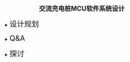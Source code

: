 ## <center> 交流充电桩MCU软件系统设计

<details>
<summary><font size=5>设计规划</font></summary>
<br>
<font size=4>
1. MCU选型
</font>
   <br>
   <br>
   交流充电桩本身功能相对比较简单，充电结费，和为了实现充电结费所需要的UI交互、计量、读卡器（开启充电/结束充电）、保护控制、故障检测、数据存储和数据交互等功能。UI交互多数交流充电桩是用串口屏，只需要使用MCU的TX、RX两个引脚进行通讯；计量目前多是板载计量芯片，通过I2C总线读取计量芯片的数据，计量误差是交流充电桩的隐性政策风险 ( 因国标未对充电桩的计量制订要求，为了降低成本，目前交流充电桩都没有单桩安装电表做计量，为了降低政策风险需要预留485接口接电表 ) ；保护控制 ( 过压/欠压/过温/接地/过载/短路/漏电等等 ) 通过MCU IO口的外部硬件线路实现，不会涉及到通讯总线；故障检测通过MCU IO口或者通讯总线上读取的错误数据来实现，也不需要额外的通讯总线；数据存储在交流充电桩上大多都是保存在外部 flash，通过SPI总线实现读写；通讯是以太网或LTE模块，以太网可以通过串口或SPI与MCU实现数据交换,  LTE模块通常是串口。
   <br>
   <br>
   充电桩要实现的功能是充电和结费，在地下停车场这种应用场景LTE模块可能会没有信号，只能通过以太网实现数据交互，为了快速和稳定充电结费，在系统中以太网和LTE网络是共存的，只是以太网优先，而且板载以太网芯片成本增加并不多。
   <br>
   <br>
   ram 需求难以预估准确，选大了浪费，选小了不够用,  ota 4k + ethernet uart 4k (2k + 2k) + lte uart 4k (2k + 2k) + flash spi 4k，这就16K了，再放大一倍或两倍，选型要32K以上。需要用到的其它IO口25个左右，64PIN封装估算是可以满足需求。交流充电桩没有复杂运算功能，预留一定的频率调整空间。
   <br>
   <br>
<font size=4>
2. 通讯接口配置
</font>
   <br>
   <br>
   交流充电桩通讯接口需求如下：
   
<!-- 让表格居中显示的风格 -->
<style>
.center 
{
  width: auto;
  display: table;
  margin-left: auto;
  margin-right: auto;
}
</style>

<div class="center">

| 外设                                       | 接口                                   |                    数量                    |  DMA  |
| :----------------------------------------- | :------------------------------------- | :----------------------------------------: | :---: |
| UI&nbsp; &nbsp; &nbsp; &nbsp; &nbsp;       | uart&nbsp; &nbsp; &nbsp; &nbsp; &nbsp; | &nbsp; &nbsp; &nbsp;1 &nbsp; &nbsp; &nbsp; |
| 计量&nbsp; &nbsp; &nbsp; &nbsp; &nbsp;     | i2c <br> rs485                         |                   1<br>1                   |
| 读卡器&nbsp; &nbsp; &nbsp; &nbsp; &nbsp;   | uart                                   |                     1                      |
| flash&nbsp; &nbsp; &nbsp; &nbsp; &nbsp;    | spi                                    |                     1                      |
| ethernet&nbsp; &nbsp; &nbsp; &nbsp; &nbsp; | uart<br>spi                            |                   1<br>1                   |
| lte 模块&nbsp; &nbsp; &nbsp; &nbsp; &nbsp; | uart                                   |                     1                      |
| debug&nbsp; &nbsp; &nbsp; &nbsp; &nbsp;    | uart                                   |                     1                      |

</div>
   <br>
   计量用的 i2c 可以用普通IO口来模拟也可以用硬件i2c，软件系统设计时不用关注。如果尽量使用uart会有6个串口 ( 485要占用一个串口 )，如果以ST MCU为标的，能够选择的只有STM32F2、STM32F4或以上系列芯片可选，MCU的成本会很高。以太网芯片通讯接口如果使用SPI总线，uart就只需要5个，spi需要2个 (也可以共用spi, cs各自配置)，STM32F1系列也能满足需求。为什么要以ST MCU为标的？因为ST的型号系列比较齐全，当遇到硬件资源不够用的情况下可以有其它型号直接替换。开撸就用国产芯片，风险太大。
   <br>

   <!-- ctrl+alt+v -->
   ![](stm32f101xx_family.png)
<br>

![](stm32f103xx_family.png)
<br>
<br>
   在整个系统中，影响系统运行效率的会有三个部分：一个是flash读写，另一个是数据网络传输，再一个是调试打印信息。多个外设DMA同时开启或者同一个DMA多个通道同时开启都没有问题，就算有总线争用发生，也仅是其中一个要稍微等待一下，对于UART这样的低速设备几乎感觉不到DMA访问受阻的存在，而且开启DMA也可以有效改善系统运行效率。也因为打开DMA后系统运行效率更高，遇到数据传输读取的问题就会难以排查，打开DMA放到系统优化时再去实现，以期暴露更多问题，只有打印信息串口打开DMA。

   ![](stm32f103xx_block_diagram_dma.png)

   结合硬件需求(方便layout)通讯接口配置如下：

<!-- 让表格居中显示的风格 -->
<style>
.center 
{
  width: auto;
  display: table;
  margin-left: auto;
  margin-right: auto;
}
</style>

<div class="center">

| 外设                                       | 接口                                    |                    DMA                    |
| :----------------------------------------- | :-------------------------------------- | :---------------------------------------: |
| UI&nbsp; &nbsp; &nbsp; &nbsp; &nbsp;       | UART3&nbsp; &nbsp; &nbsp; &nbsp; &nbsp; | &nbsp; &nbsp; &nbsp; &nbsp; &nbsp; &nbsp; |
| 计量&nbsp; &nbsp; &nbsp; &nbsp; &nbsp;     | I2C <br> UART5                          |                                           |
| 读卡器&nbsp; &nbsp; &nbsp; &nbsp; &nbsp;   | UART2                                   |                                           |
| flash&nbsp; &nbsp; &nbsp; &nbsp; &nbsp;    | SPI3                                    |                    OPT                    |
| ethernet&nbsp; &nbsp; &nbsp; &nbsp; &nbsp; | ~~uart~~<br>SPI1                        |                   <br>                    |
| lte 模块&nbsp; &nbsp; &nbsp; &nbsp; &nbsp; | UART1                                   |                    OPT                    |
| debug&nbsp; &nbsp; &nbsp; &nbsp; &nbsp;    | UART4                                   |                    YES                    |

</div>
<br>
<br>
<font size=4>
3. 数据缓存
</font>
   <br>
   <br>
   在系统中要用到多个串口收发数据，UI、RS485、读卡器通讯数据量不大打开DMA也不能完全发挥DMA的作用，只有OTA功能会有较大的数据传输需求，所以设计的数据缓存结构需要能兼容打开DMA的数据传输方式。
   <br>
   <br>
   1M波特率1S传输100K字节 (1 start + 8 bit + 1 stop)，如果使用中断发送，每10us产生一次中断会消耗大量中断资源；如果使用循环发送，需要消耗CPU资源传输数据，传输数据量大时任务调度也会阻塞，这也是调试信息串口为什么要打开DMA的原因。<br>
   <br>

   ![单缓存串口DMA接收](uart_reception_dma_1discuss.png)
   <br>
   单缓存的数据结构例如数组数据接收需要DMA中断协助。当DMA传输数据完成，CPU开始接收DMA通道的数据写入buffer，如果此时DMA通道继续有数据进来，会不会将DMA通道的原有数据覆盖？因为DMA传输数据不需要CPU任何干预 (不受CPU控制)，看起来单缓存的数据结构存在风险。
   <br>

   ![双缓存串口DMA接收](uart_reception_dma_2discuss.png)
   <br>
   双缓存，DMA触发传输过半标志位 (HTIF) CPU将数据保存到buffer1，触发传输完成标志位 (TCIF) CPU将数据保存到buffer2，交替使用。看起来是可以避免单缓存的风险，但是需要DMA中断协助切换缓冲区，而且最终还需要拼包。
   <br>

   ![](stm32f103xx_system_architechture.png)
   <br>
   从MCU的系统架构来看，这个冲突是出现在Bus matrix 到 SRAM 的数据传输过程中。
   <br>
   <br>
   ![](stm32f103xx_ore_brief.png)
   <br>
   <br>
   ![](stm32f103xx_ore_bit.png)
   <br>
   MCU本身是有这种冲突的保护机制，只需要监控ORE bit就知道是不是出现了溢出错误。
   <br>
   ![](ring_buffer.png)
   <br>
   环形缓存在串口传输数据时仅需要串口收发中断写入缓存区，打开DMA也不需要DMA中断参与，只要读取速度足够快就可以避免buffer被填满，也就是说应用程序只需要关注应用端本身，将需要传输的数据写入环形缓冲，数据的收发交给串口中断去处理，不需要其它任务参与数据处理，因此环形缓冲 (ring buffer)数据结构是比较理想的选择。
   <br>
   <br>
   &nbsp; &nbsp; &nbsp; &nbsp; &nbsp; &nbsp;ring buffer介绍可以参考链接：https://www.embedded.com/ring-buffer-basics/
   <br>
   <br>
   &nbsp; &nbsp; &nbsp; &nbsp; &nbsp; &nbsp;ring buffer代码可以参考链接：https://github.com/AndersKaloer/Ring-Buffer
   <br>
   &nbsp; &nbsp; &nbsp; &nbsp; &nbsp; &nbsp;注意参考代码中定义的缓冲区长度是2的幂，如果想将缓冲区长度任意定义，链接代码需要做些改动。
   <br>
   <br>
<font size=4>
4. LOG输出
</font>
   <br>
   <br>
   因为要支持OTA，在线调试就不能用了，调试手段只能是输出打印信息；另一方面，充电桩安装地址可能在全国各地，如果现场设备出现故障只能是远程调试。打印信息就是一种比较好的发现问题、排除故障的调试手段。为了减少输出打印信息对系统的影响，将输出打印信息的串口打开DMA，TX用作调试信息输出，RX用作调试指令接收端口 (例如通过PC向设备端发送调试指令)，并将串口以较高的波特率运行。
   <br>
   <br>
   为了输出可变长度的调试信息，需要解决如何计算可变长度变量的长度大小才能通过串口发送，引入vsnprintf来取得这个长度。

```C
uint8_t logTxBuff[LOG_TX_SIZE] = {0};
void LogPrintf(char *format, ...)
{
    va_list args;
    uint16_t size = 0;

    va_start(args, format);
    size = vsnprintf((char *)logTxBuff, sizeof(logTxBuff)/sizeof(logTxBuff[0]) - 1, format, args);
    va_end(args);
    HAL_UART_Transmit_DMA(&huart4, logTxBuff, size);
    while(huart4.TxXferCount){
        //wait DMA xfer complete
    }
    memset(logTxBuff, 0, sizeof(logTxBuff));
    
    huart4.gState = HAL_UART_STATE_READY;
}
```
<br>
Notes:&nbsp;&nbsp;如果要防止数据溢出上述代码需要再作修改。
<br>
<br>
   用IO口置高表示开始输出打印信息，置低表示结束输出打印信息，stm32f103xx_uart_printf_log.rar 是串口输出打印信息测试代码。
   <br>

   ![](uart_115200_dma.png)
   <br>
   上图是串口波特率为115200时输出77个字符打印信息两个串口耗费时间的对比，黄色是没有打开DMA输出打印信息耗费时间7.846ms，蓝色是打开DMA输出打印信息耗费时间6.697ms。
   <br>
   <br>
   ![](uart_1m_dma.png)
   <br>
   上图是串口波特率黄色为115200蓝色为1000000时输出77个字符打印信息两个串口耗费时间的对比，黄色是没有打开DMA输出打印信息耗费时间7.706ms，蓝色是打开DMA输出打印信息耗费时间931us。
<br>
<br>
<font size=4>
5. LOG保存
</font>
   <br>
   <br>
   为了实现远程调试，一方面需要将设备的日志信息保存在本地 (设备的外部flash)，另一方面还需要能通过远程实现日志上传和日志的分级控制。比如某台充电桩出现故障，通过上传设备本地的日志信息但是分析不出具体原因，设备本地的日志信息由于受限于flash的物理限制通常只能是一些程序中的关键数据，无法将设备的所有调试信息都保存在本地，这时就需要远程修改日志等级让设备端将更多的日志信息写入本地存储设备然后上传给后台。
   <br>
   <br>
   分级控制容易实现，将日志信息通过spintf或snprintf写入临时缓存，如果当前的日志等级需要将此信息保存在本地，则将临时缓存中的数据写入日志缓存，当日志缓存写满则将数据写入flash (日志缓存大小为4k，与flash的扇区大小一致)。选用的外部flash容量大小为64M-BIT，划出一半的容量4M用作log保存 (这个容量大小根据实际需要再调整，只要保证在设备的寿命周期内flash的擦除次数不要超过flash本身的擦除次数的物理极限)。
   <br>
   <br>
   为了解决大容量数据存取需要引入FatFS，本地保存的log就可以以文件的方式传送给后台 (在FatFS管理下本地LOG也可以分成多个文件保存)。通常充电桩都是常供电FatFS易损坏的特性在充电桩产品上可以忽略。因为并不打算以较高的频率运行系统，引入FatFS后的文件操作可能要占用比较长的时间，这个后续根据实际情况再调整系统工作频率。
   <br>
   <br>

   为了实现最极致的成本，加上充电桩的任务并不复杂，不打算引入RTOS，数据收发使用环形缓冲，任务调度使用轮询，选用STM32F103直接裸奔开撸。
<br>
</details>
<br>
<details>
<summary><font size=5>Q&A</font></summary>
<br>
<font size=4>
1. 串口波特率误差
</font>
   <br>
   <br>
   如果晶振发生了漂移，对通信会有影响。国标充电桩的工作温度-20 -- +50 ，如果晶振频率误差引起波特率误差超过2%，就要考虑换晶振。对于期望误差率为0的强迫症来说，波特率计算出来的误差为0可以用不同的方式达成：选用合适频率的外部晶或者配置合适的系统时钟。当系统时钟为32MHz或36MHz或72MHz，1MHz波特率误差均为0%，用于串口输出调试信息。

   ![](stm32f103xx_clock_tree.png)
   <br>
   <br>
<font size=4>
2. 轮询带来的问题
</font>
<br>
<br>
   对于交流充电桩来说实时性要求并不高，轮询调度对一般性事务(非网络数据传输任务)足以满足应用需求。但是对于网络数据传输来说轮询甚或抢占式调度都会面临一个问题：因为网络时延的不确定性，以什么样的时间间隔去轮询或者以什么条件去触发抢占调度？后台socket通道断开连接的超时时间是15秒，即后台发送一帧数据到收到客户端的回复需要在15秒内，反过来说客户端在15秒内收到后台的回复数据都是可能的(在实际调试中遇到过客户端超过12秒才收到后台的数据)，如果以15秒的时间间隔去轮询任务这个时间太长系统效率很低。
   <br>
   <br>
   ![](stm32f103xx_polling.png)
   <br>
   环形缓存轮询任务流程如上图所示，当环形缓冲为空时结束数据处理等待下一次任务调度；当环形缓冲不为空执行数据处理并dequeue (环形缓存清空)。当执行环形缓存轮询任务时，环形缓存不为空但是数据尚未完全接收完成时，这时的数据处理就会出错。这个问题在网络数据传输过程中必然会出现，只是出现概率大小而已。
   <br>
   <br>
   怎样重现这个问题又如何来解决这个问题？
   <br>
   <br>
   遇到这个问题是在OTA时发现的，在正常的使用过程中偶尔也会遇到丢包的现象，但是很难复现，但在OTA过程中就会频繁出现，原因是OTA数据包的长度是1024字节，传输耗费的时间较长，正常使用中数据包多数就几十字节。串口波特率115200，1024字节数据传输输需要时间：
   <br>
   &nbsp;&nbsp;&nbsp;&nbsp;&nbsp;&nbsp;&nbsp;&nbsp;1000 / (115200 / 10) * 1024 = 88.89 ms
   <br>
   <br>
   ![](stm32f103xx_115200_1k.png)
   <br>
   实际捕获波形波特率115200串口传输1024字节耗时 96.8 ms左右。
   <br>
   <br>
   ![](stm32f103xx_polling_ring_buffer.png)
   <br>
   图中绿色脉冲的上升和下降沿表示开始轮询环形缓冲，粉色是串口传输的数据。程序运行判断环形缓冲不为空，环形缓冲中的数据dequeue并执行数据解析，因为数据不完整无法完整解析被丢弃。这种情况即使在dequeue时添加串口中断标志位的判断作延时处理，也没有什么改善。
   <br>
   <br>
   在代码中环形缓冲dequeue后的数据解析中因为数据不完整而被丢弃后添加打印信息：prefetch_disintegrity
   <br>
   <br>
   ![](ring_buffer_err.png)
   <br>
   通过在程序中添加打印信息也是可以发现问题。
   <br>
   <br>
   使用双缓冲可能也是一种解决办法，但是双缓冲需要多占用一份RAM空间，与我们想要的极致的成本设计思路不一致，需要寻找其它办法。前面提到的环形缓冲参考代码中的 ring_buffer_peek() 给了我们灵感，如果我们能判断环形缓冲中的数据是完整的再执行dequeue，如果数据不完整则不执行等待下一次轮询，就可以避免因为dequeue操作而丢弃数据的问题。
   <br>
   <br>
   ![](ring_buffer_prefetch_flow.png)
   <br>
   传输的数据均是来自于我们自己的应用，所以我们会清楚知道每一帧数据的格式，从数据格式中将每一帧的数据长度提取出来作为我们判断数据完整性的依据，但是不执行任dequeue动作，我称之为 ring_buffer_prefetch()。
   <br>
   <br>
   ![](patent_show.png)
   <br>
   既然象上图都可以申请专利，环形缓冲预读取机制结合网络传输数据整个专利应该也是可行的，在需要网络传输数据的IoT设备上这种机制具有一定的普适性。
   <br>
   <br>
<font size=4>
3. 物联网卡白名单
</font>
<br>
<br>
   移动、电信定向卡都有白名单功能，需要把连接的网址加入白名单并激活卡后才能正常使用，但是不是每一个卡商都会正确添加白名单，有的卡商只会卖卡！只会卖卡！只会卖卡！用手机卡来调试吧，这种卡商要拉出来打八十大板。

</details>

<br>
<details>
<summary><font size=5>探讨</font></summary>
<br>
<br>
<font size=5>
1. 静态功耗
</font>
<br>
<br>
   充电桩在未充电状态下的功耗似乎没人关注，在接触的桩企中从没有讨论过功耗的问题，似乎被大家遗忘了。目前充电桩充电收费方式是电费+服务费，对于充电桩运营商来说利润来源一部分是电费差价，另一部分是充电而产生的服务费用，运营成本有一部分是来自于充电桩本身的损耗。
   <br>
   目前的交流充电桩未充电状态大多是宣称功耗12W左右，如果以RMB1.00/度电费和1000台交流充电桩来测算:
   <br>
   &nbsp;&nbsp;&nbsp;&nbsp;&nbsp;&nbsp;&nbsp;&nbsp;一个月的损耗费用:&nbsp;&nbsp;&nbsp;&nbsp;&nbsp;&nbsp;&nbsp;&nbsp;&nbsp;&nbsp;&nbsp;&nbsp;&nbsp;&nbsp;(12 * 24)/1000 * 1 * 1000 * 30 &nbsp;&nbsp;&nbsp;&nbsp;&nbsp;&nbsp;&nbsp;&nbsp;&nbsp;&nbsp;&nbsp;&nbsp;= 8640 元/月/千台
   <br>
   如果充电桩功耗 (充电桩主板的功耗) 降低30%，仍然以RMB1.00/度电费和1000台交流充电桩来测算：
   <br>
   &nbsp;&nbsp;&nbsp;&nbsp;&nbsp;&nbsp;&nbsp;&nbsp;一个月节约的损耗费用:&nbsp;&nbsp;&nbsp;&nbsp;&nbsp;(12 * 24)/1000 * 1 * 1000 * 30 * 30% = 2592 元/月/千台
   <br>
   <br>
   当运营的充电桩数量足够多的时候每天节省下来的损耗就是实实在在的落入口袋的人民币。
   <br>
   <br>
<font size=5>
2. 数据加密
</font>
<br>
<br>
交流充电桩与后台的数据交互多数都是以明文的方式传输，尤其是串口通讯使用较多，更需要注意保护数据防止数据被篡改。当运营的充电桩数量足够多时，再想去更改，工作量和成本就是一件很恐怖的事情。
<br>
<br>
<font size=5>
3. 国产MCU
</font>
<br>
<br>
   在交流充电桩产品上的MCU常见的是ST，或者是能PIN to PIN直接替代ST的GD、Artery之类，国内这么多的MCU厂商在这个产品上没有展现更多的身影。对于交流充电桩主板供应商来说MCU集成以太网是具有一定的成本优势，常见的MCU具有以太网功能的多数仅集成PHY，还是需要外加MAC芯片。集成以太网芯片功能的MCU市场上还是有的，比如CH32F207VCT6，买MCU送以太网芯片，一句话的事竞然没看到沁恒在一些大的论坛上做相关推广？国产MCU加油把ST芯片的价格打下来！
   <br>   

   ![](qh_mcu.png)
   <br>
   <br>
<font size=5>
4. 测试
</font>
<br>
<br>
   交流充电桩的测试除了作为硬件设备的功能测试外，网络性能测试也是需要考虑的。一方面通过网络压力测试用来验证服务器在高压下的响应和性能，另一方面用来验证设备连接后台的可靠性。尤其要注意通讯中出现的RST报文，有些异常断开连接可能就是RST引起的，需要对引起RST的原因仔细鉴别。
   <br>
   <br>
</details>

<br>
<br>